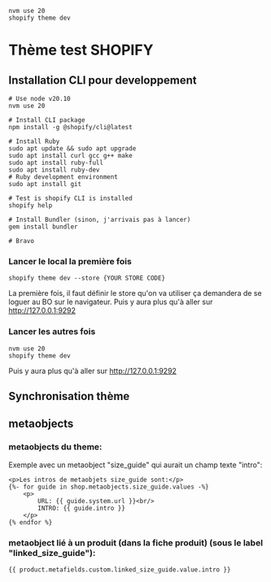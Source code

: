 
```
nvm use 20
shopify theme dev
```

# Thème test SHOPIFY

## Installation CLI pour developpement

```
# Use node v20.10
nvm use 20

# Install CLI package
npm install -g @shopify/cli@latest

# Install Ruby
sudo apt update && sudo apt upgrade
sudo apt install curl gcc g++ make
sudo apt install ruby-full
sudo apt install ruby-dev
# Ruby development environment
sudo apt install git

# Test is shopify CLI is installed
shopify help

# Install Bundler (sinon, j'arrivais pas à lancer)
gem install bundler

# Bravo
```

### Lancer le local la première fois

```
shopify theme dev --store {YOUR STORE CODE}
```
La première fois, il faut définir le store qu'on va utiliser
ça demandera de se loguer au BO sur le navigateur.
Puis y aura plus qu'à aller sur http://127.0.0.1:9292

### Lancer les autres fois

```
nvm use 20
shopify theme dev
```
Puis y aura plus qu'à aller sur http://127.0.0.1:9292

## Synchronisation thème 

## metaobjects

### metaobjects du theme:

Exemple avec un metaobject "size_guide" qui aurait un champ texte "intro":

```
<p>Les intros de metaobjets size_guide sont:</p>
{%- for guide in shop.metaobjects.size_guide.values -%}
    <p>
        URL: {{ guide.system.url }}<br/>
        INTRO: {{ guide.intro }}
    </p>
{% endfor %}
```

### metaobject lié à un produit (dans la fiche produit) (sous le label "linked_size_guide"):

```
{{ product.metafields.custom.linked_size_guide.value.intro }}
```
